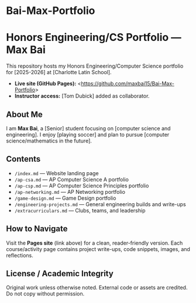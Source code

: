 # Bai-Max-Portfolio
# Honors Engineering/CS Portfolio — Max Bai
This repository hosts my Honors Engineering/Computer Science portfolio for
[2025-2026] at [Charlotte Latin School].
- **Live site (GitHub Pages):** &lt;https://github.com/maxbai15/Bai-Max-Portfolio&gt;
- **Instructor access:** [Tom Dubick] added as collaborator.
## About Me
I am **Max Bai**, a [Senior] student focusing on [computer science and engineering].
I enjoy [playing soccer] and plan to pursue [computer science/mathematics in the future].
## Contents
- `/index.md` — Website landing page
- `/ap-csa.md` — AP Computer Science A portfolio
- `/ap-csp.md` — AP Computer Science Principles portfolio
- `/ap-networking.md` — AP Networking portfolio
- `/game-design.md` — Game Design portfolio
- `/engineering-projects.md` — General engineering builds and write-ups
- `/extracurriculars.md` — Clubs, teams, and leadership
## How to Navigate
Visit the **Pages site** (link above) for a clean, reader-friendly version.
Each course/activity page contains project write-ups, code snippets, images,
and reflections.
## License / Academic Integrity
Original work unless otherwise noted. External code or assets are credited.
Do not copy without permission.
